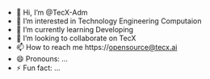 - 👋 Hi, I’m @TecX-Adm
- 👀 I’m interested in Technology Engineering Computaion
- 🌱 I’m currently learning  Developing
- 💞️ I’m looking to collaborate on TecX
- 📫 How to reach me https://opensource@tecx.ai
- 😄 Pronouns: ...
- ⚡ Fun fact: ...

<!---
TecX-Adm/TecX-Adm is a ✨ special ✨ repository because its `README.md` (this file) appears on your GitHub profile.
You can click the Preview link to take a look at your changes.
--->
